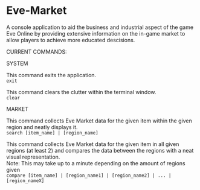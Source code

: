 # Eve-Market

A console application to aid the business and industrial aspect of the game Eve Online by providing extensive information on the in-game market to allow players to achieve more educated descisions.

CURRENT COMMANDS:

SYSTEM

This command exits the application. <br />
`exit` 

This command clears the clutter within the terminal window. <br />
`clear`


MARKET

This command collects Eve Market data for the given item within the given region and neatly displays it. <br />
`search [item_name] | [region_name]`

This command collects Eve Market data for the given item in all given regions (at least 2) and compares the data between the regions with a neat visual representation. <br />
Note: This may take up to a minute depending on the amount of regions given <br />
`compare [item_name] | [region_name1] | [region_name2] | ... | [region_nameX]`
